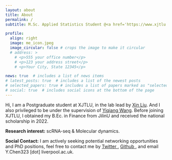 ```yaml
---
layout: about
title: About
permalink: /
subtitle: M.Sc. Applied Statistics Student @<a href='https://www.xjtlu.edu.cn/en'>Xi'an Jiaotong-Liverpool University</a> • Previously @<a href='http://global.jlu.edu.cn'>Jilin University</a>

profile:
  align: right
  image: me_icon.jpeg
  image_circular: false # crops the image to make it circular
  # address: >
    # <p>555 your office number</p>
    # <p>123 your address street</p>
    # <p>Your City, State 12345</p>

news: true  # includes a list of news items
# latest_posts: true  # includes a list of the newest posts
# selected_papers: true # includes a list of papers marked as "selected={true}"
# social: true  # includes social icons at the bottom of the page
---
```


Hi, I am a Postgraduate student at XJTLU, in the lab lead by [Xin Liu](https://www.xjtlu.edu.cn/en/study/departments/academy-of-pharmacy/academy-staff/academic-staff/staff/xin-liu). And I also privileged to be under the supervision of [Yiqiang Wang](https://www.xjtlu.edu.cn/en/study/departments/academy-of-pharmacy/academy-staff/academic-staff/staff/yiqiang-wang). Before joining XJTLU, I obtained my B.Ec. in Finance from JilinU and received the national scholarship in 2022. 

**Research interest:** scRNA-seq & Molecular dynamics.

**Social Contact:** I am actively seeking potential networking opportunities and PhD positions, feel free to contact me by <a href="https://twitter.com/YikhamChan">Twitter <i class="fab fa-twitter"></i></a>, <a href="https://github.com/YihanCell">Github <i class="fab fa-github"></i></a>, and email  <i class="fab fa-email"></i>Y.Chen323 [dot] liverpool.ac.uk.



